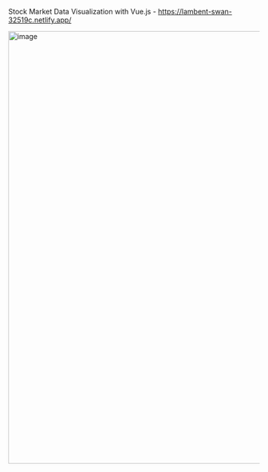 Stock Market Data Visualization with Vue.js - https://lambent-swan-32519c.netlify.app/

<img width="868" alt="image" src="https://github.com/sneha24102000/vuejs-stock-market-data/assets/67436805/e0e9b4a2-7e9d-40ae-b493-6915f2cb1cd7">
